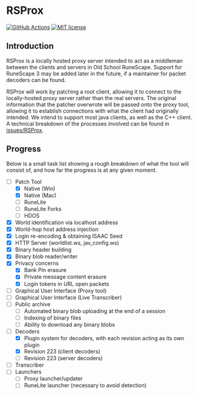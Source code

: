 # RSProx

[![GitHub Actions][actions-badge]][actions] [![MIT license][mit-badge]][mit]

## Introduction
RSProx is a locally hosted proxy server intended to act as a middleman between the clients and servers in Old School RuneScape.
Support for RuneScape 3 may be added later in the future, if a maintainer for packet decoders can be found.

RSProx will work by patching a root client, allowing it to connect to the locally-hosted proxy server rather than the real servers.
The original information that the patcher overwrote will be passed onto the proxy tool, allowing it to establish connections with
what the client had originally intended. We intend to support most java clients, as well as the C++ client.
A technical breakdown of the processes involved can be found in [issues/RSProx](https://github.com/blurite/rsprox/issues/1).

## Progress
Below is a small task list showing a rough breakdown of what the tool will consist of, and how far the progress is at any given moment.

- [ ] Patch Tool
  - [x] Native (Win)
  - [x] Native (Mac)
  - [ ] RuneLite
  - [ ] RuneLite Forks
  - [ ] HDOS
- [x] World identification via localhost address
- [x] World-hop host address injection
- [x] Login re-encoding & obtaining ISAAC Seed
- [x] HTTP Server (worldlist.ws, jav_config.ws)
- [x] Binary header building
- [x] Binary blob reader/writer
- [x] Privacy concerns
  - [x] Bank Pin erasure
  - [x] Private message content erasure
  - [x] Login tokens in URL open packets
- [ ] Graphical User Interface (Proxy tool)
- [ ] Graphical User Interface (Live Transcriber)
- [ ] Public archive
  - [ ] Automated binary blob uploading at the end of a session
  - [ ] Indexing of binary files
  - [ ] Ability to download any binary blobs
- [ ] Decoders
  - [x] Plugin system for decoders, with each revision acting as its own plugin
  - [x] Revision 223 (client decoders)
  - [ ] Revision 223 (server decoders)
- [ ] Transcriber
- [ ] Launchers
  - [ ] Proxy launcher/updater
  - [ ] RuneLite launcher (necessary to avoid detection)

[actions-badge]: https://github.com/blurite/rsprox/actions/workflows/ci.yml/badge.svg
[actions]: https://github.com/blurite/rsprox/actions
[mit-badge]: https://img.shields.io/badge/license-MIT-informational
[mit]: https://opensource.org/license/MIT
